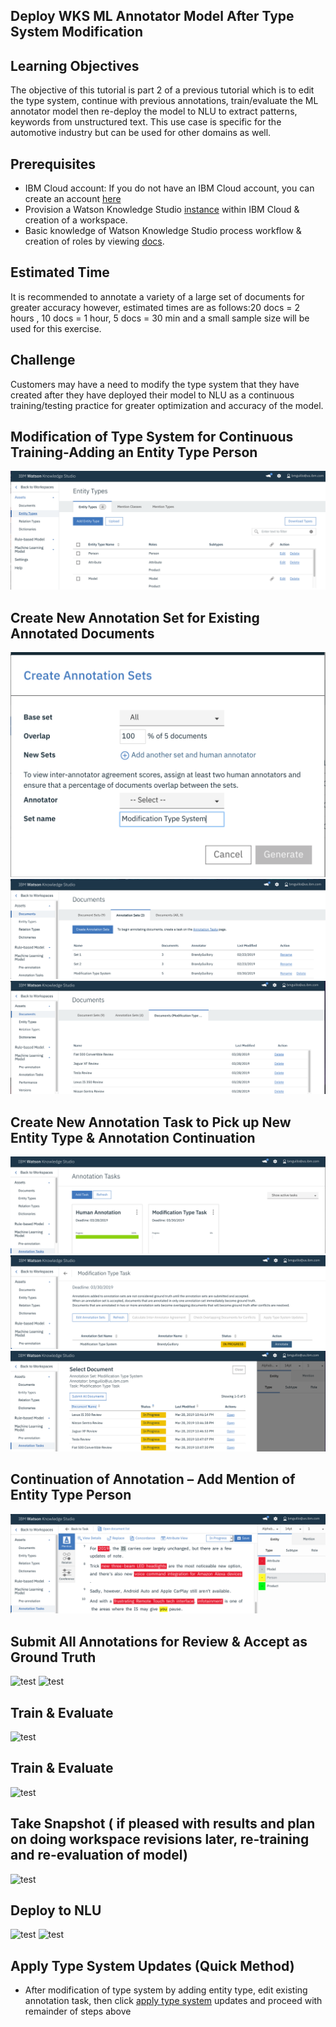 ## Deploy WKS ML Annotator Model After Type System Modification 

## Learning Objectives

The objective of this tutorial is part 2 of a previous tutorial which is to edit the type system, continue with previous annotations, train/evaluate the ML annotator model then re-deploy the model to NLU to extract patterns, keywords from unstructured text. This use case is specific for the automotive industry but can be used for other domains as well.

## Prerequisites

- IBM Cloud account: If you do not have an IBM Cloud account, you can create an account [here](https://cloud.ibm.com/)
- Provision a Watson Knowledge Studio [instance](https://cloud.ibm.com/catalog/services/knowledge-studio?hideTours=true&?cm_sp=WatsonPlatform-WatsonPlatform-_-OnPageNavCTA-IBMWatson_Discovery-_-Watson_Developer_Website) within IBM Cloud & creation of a workspace.
- Basic knowledge of Watson Knowledge Studio process workflow & creation of roles by viewing [docs](https://cloud.ibm.com/docs/services/watson-knowledge-studio?topic=watson-knowledge-studio-wks_tutintro#wks_tokenizer).

## Estimated Time

It is recommended to annotate a variety of a large set of documents for greater accuracy however, estimated times are as follows:20 docs = 2 hours , 10 docs = 1 hour, 5 docs = 30 min and a small sample size will be used for this exercise.

## Challenge

Customers may have a need to modify the type system that they have created after they have deployed their model to NLU as a continuous training/testing practice for greater optimization and accuracy of the model.

## Modification of Type System for Continuous Training-Adding an Entity Type Person

![test](https://github.com/bmguillo/watsonknowledgestudio_modifytypesystem/blob/master/img/1_addentitytypesizing.png)

## Create New Annotation Set for Existing Annotated Documents

![test](https://github.com/bmguillo/watsonknowledgestudio_modifytypesystem/blob/master/img/2_createannotationsetsresize.png)
![test](https://github.com/bmguillo/watsonknowledgestudio_modifytypesystem/blob/master/img/3a_modificationtypesystemresize.png)
![test](https://github.com/bmguillo/watsonknowledgestudio_modifytypesystem/blob/master/img/3b_documentlistresize.png)

## Create New Annotation Task to Pick up New Entity Type & Annotation Continuation

![test](https://github.com/bmguillo/watsonknowledgestudio_modifytypesystem/blob/master/img/4-modificationtypetaskresize.png)
![test](https://github.com/bmguillo/watsonknowledgestudio_modifytypesystem/blob/master/img/5_inprogressannotateresize.png)
![test](https://github.com/bmguillo/watsonknowledgestudio_modifytypesystem/blob/master/img/6_selectannotationdocresize.png)

## Continuation of Annotation – Add Mention of Entity Type Person

![test](https://github.com/bmguillo/watsonknowledgestudio_modifytypesystem/blob/master/img/7-MENTIONTYPERESIZE.png)

## Submit All Annotations for Review & Accept as Ground Truth

![test](https://github.com/bmguillo/watsonknowledgestudio_modifytypesystem/tree/master/img/7-MENTIONTYPERESIZE.png)
![test](https://github.com/bmguillo/watsonknowledgestudio_modifytypesystem/tree/master/img/8_submitannotationsresize.png)

## Train & Evaluate

![test](https://github.com/bmguillo/watsonknowledgestudio_modifytypesystem/tree/master/img/8_trainingtestblindsetsresize.png)

## Train & Evaluate

![test](https://github.com/bmguillo/watsonknowledgestudio_modifytypesystem/tree/master/img/9_mlmodelevalresize.png)

## Take Snapshot ( if pleased with results and plan on doing workspace revisions later, re-training and re-evaluation of model)

![test](https://github.com/bmguillo/watsonknowledgestudio_modifytypesystem/tree/master/img/10_snapshotscreenresize.png)

## Deploy to NLU

![test](https://github.com/bmguillo/watsonknowledgestudio_modifytypesystem/tree/master/img/10_deploymodelinforesize.png)
![test](https://github.com/bmguillo/watsonknowledgestudio_modifytypesystem/tree/master/img/12_twomodelsdeployedtoNLUresize.png)

## Apply Type System Updates (Quick Method)

- After modification of type system by adding entity type, edit existing annotation task, then click [apply type system](https://cloud.ibm.com/docs/services/watson-knowledge-studio?topic=watson-knowledge-studio-improve-ml#improve-ml) updates and proceed with remainder of steps above

